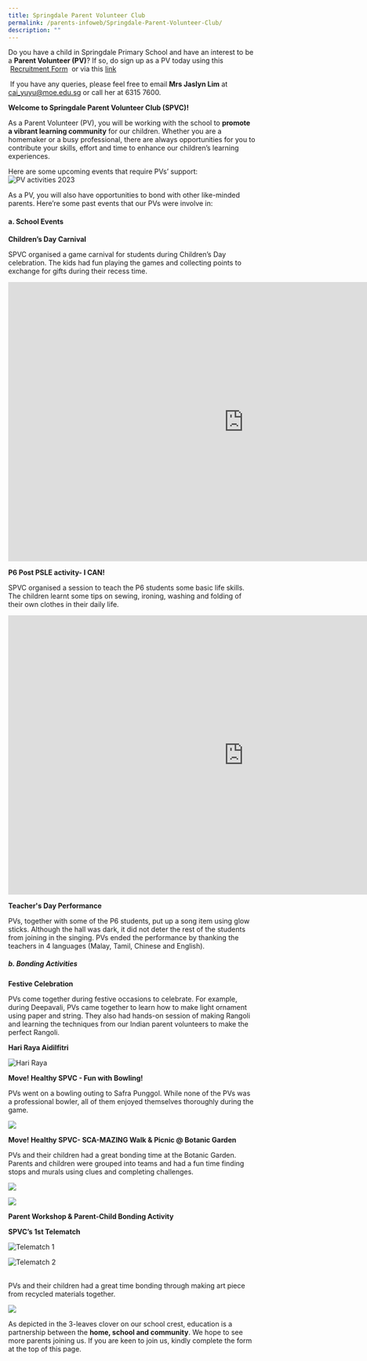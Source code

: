 ```yaml
---
title: Springdale Parent Volunteer Club
permalink: /parents-infoweb/Springdale-Parent-Volunteer-Club/
description: ""
---
```

Do you have a child in Springdale Primary School and have an interest to be a **Parent Volunteer (PV)**? If so, do sign up as a PV today using this  &nbsp;[Recruitment Form](/files/Parent_Volunteer_Form.pdf)&nbsp; or via this [link](https://form.gov.sg/64088533d87c3d00114b1a2e)

&nbsp;If you have any queries, please feel free to email **Mrs Jaslyn Lim** at cai_yuyu@moe.edu.sg&nbsp;or call her at 6315 7600.


**Welcome to Springdale Parent Volunteer Club (SPVC)!**

As a Parent Volunteer (PV), you will be working with the school to **promote a vibrant learning community** for our children. Whether you are a homemaker or a busy professional, there are always opportunities for you to contribute your skills, effort and time to enhance our children’s learning experiences.

Here are some upcoming events that require PVs’ support:
![PV activities 2023](/images/pv%20activities%202023.PNG)

As a PV, you will also have opportunities to bond with other like-minded parents. Here’re some past events that our PVs were involve in:

#### a. School Events


**Children’s Day Carnival**

SPVC organised a game carnival for students during Children’s Day celebration. The kids had fun playing the games and collecting points to exchange for gifts during their recess time.


<iframe src="https://docs.google.com/presentation/d/e/2PACX-1vRl140G6N6jJc4Ua6-Sprco6E_dI6j9ac3nVsrrqYERFNIP_oeFFiaqMJYLjnsmplhuj0EoD5FtNbfJ/embed?start=false&amp;loop=false&amp;delayms=3000" frameborder="0" width="960" height="569" allowfullscreen="true"></iframe>

**P6 Post PSLE activity- I CAN!**  

SPVC organised a session to teach the P6 students some basic life skills. The children learnt some tips on sewing, ironing, washing and folding of their own clothes in their daily life.

<iframe allowfullscreen="true" height="569" width="960" frameborder="0" src="https://docs.google.com/presentation/d/e/2PACX-1vQdwNCmKfRl8TffVqWh1544zz7WatAFA1u7cE4zrxuipRTBrG77PjS8tJCX0dxP742N5b1NJhK0cbgA/embed?start=false&amp;loop=false&amp;delayms=3000"></iframe>

**Teacher's Day Performance**

PVs, together with some of the P6 students, put up a song item using glow sticks. Although the hall was dark, it did not deter the rest of the students from joining in the singing. PVs ended the performance by thanking the teachers in 4 languages (Malay, Tamil, Chinese and English).


##### b. Bonding Activities

**Festive Celebration**  

PVs come together during festive occasions to celebrate. For example, during Deepavali, PVs came together to learn how to make light ornament using paper and string. They also had hands-on session of making Rangoli and learning the techniques from our Indian parent volunteers to make the perfect Rangoli. 

**Hari Raya Aidilfitri**

![Hari Raya](/images/spvc%20hari%20raya%202023.png)


**Move! Healthy SPVC - Fun with Bowling!**

PVs went on a bowling outing to Safra Punggol. While none of the PVs was a professional bowler, all of them enjoyed themselves thoroughly during the game.


![](/images/Move!%20Health.jpeg)


**Move! Healthy SPVC- SCA-MAZING Walk &amp; Picnic @ Botanic Garden**

PVs and their children had a great bonding time at the Botanic Garden. Parents and children were grouped into teams and had a fun time finding stops and murals using clues and completing challenges. 

![](/images/picnic.jpeg)

![](/images/picnic%202.png)

**Parent Workshop &amp; Parent-Child Bonding Activity**&nbsp;

**SPVC’s 1st Telematch**

![Telematch 1](/images/spvc%20telematch%20pic%201.png)

![Telematch 2](/images/spvc%20telematch%20pic%202.png)


<br>
PVs and their children had a great time bonding through making art piece from recycled materials together.

![](/images/Parent%201.png)

As depicted in the 3-leaves clover on our school crest, education is a partnership between the **home, school and community**. We hope to see more parents joining us. If you are keen to join us, kindly complete the form at the top of this page.